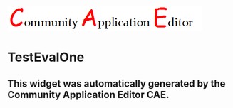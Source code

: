 ![CAE](https://github.com/CAE-Mario/frontendComponent-TestEvalOne/blob/gh-pages/img/logo.png)  

TestEvalOne
===================


This widget was automatically generated by the Community Application Editor CAE.  
---------------
